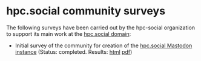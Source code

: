 hpc.social community surveys
============================

The following surveys have been carried out by the hpc-social organization to
support its main work at the [hpc.social domain](https://hpc.social):

-   Initial survey of the community for creation of the [hpc.social Mastodon
    instance](https://mast.hpc.social) (Status: completed. Results:
    [html](results/hpc-social-design-survey.htm)
    [pdf](results/hpc-social-design-survey.pdf))
